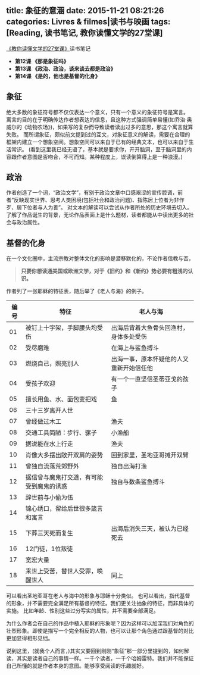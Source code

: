 title: 象征的意涵
date: 2015-11-21 08:21:26
categories: Livres & filmes|读书与映画
tags: [Reading, 读书笔记, 教你读懂文学的27堂课]
---

[《教你读懂文学的27堂课》](http://book.douban.com/subject/6877623/)读书笔记

- **第12课 《那是象征吗》**
- **第13课 《政治、政治，谈来谈去都是政治》**
- **第14课 《是的，他也是基督的化身》**

<!-- more -->

## 象征
绝大多数的象征符号都不仅仅表达一个意义，只有一个意义的象征符号是寓言。
寓言的目的在于明确传达作者想表达的信息，且这种方式强调简单易懂(如乔治·奥威尔的《动物农场》)，如果写的复杂而导致读者读出过多的意思，那这个寓言就算失败。
而所谓象征，颇似前文提到过的互文，对象征意义的解读，需要在合理的框架内建立一个想象空间。想象空间可以来自于已有的经典文本，也可以来自于生活常识。
(看到这里我已经无语了，基本就是要求你，开开脑洞，至于脑洞里的内容跟作者意图是否吻合，不可而知。某种程度上，误读倒算得上是一种浪漫。)

## 政治
作者创造了一个词，“政治文学”，有别于政治文章中口感艰涩的宣传腔调，前者“反映现实世界、思考人类困境(包括社会和政治问题)、指陈居上位者为非作歹、居下位者与人为善”。
对文本的解读可以尝试从作者所处的历史环境去切入。了解了作品诞生的背景，无论作品表面上是什么题材，读者都能从中读出更多的社会与政治属性。

## 基督的化身
在一个文化圈中，主流宗教对整体文化的影响是潜移默化的，不论作者信教与否，
<!-- HTML -->
<blockquote class="blockquote-center" style><b>只要你想读通美国或欧洲文学，对于《旧约》和《新约》势必要有粗浅的认识。
</b></blockquote>

作者列了一张耶稣的特征表，随后举了《老人与海》的例子。

编号|                   特征                  | 老人与海 
----|-----------------------------------------|--------------
 01 |被钉上十字架，手脚腰头均受伤             |出海后背着大鱼骨头回渔村，身体多处受伤
 02 |受尽磨难                                 |在海上与鲨鱼搏斗
 03 |燃烧自己，照亮别人                       |出海一事，原本怀疑他的人又重新开始信任他
 04 |受孩子欢迎                               |有一个一直坚信圣蒂亚戈的孩子
 05 |擅长用鱼、水、面包变把戏                 |鱼
 06 |三十三岁离开人世                         |
 07 |曾经做过木工                             |渔夫
 08 |交通工具简陋：步行、骡子                 |小渔船
 09 |据说能在水上行走                         |渔夫
 10 |肖像大多摆出敞开双肩的姿势               |回到家里，圣地亚哥摊开双臂
 11 |曾独自流落荒郊野外                       |独自出海打渔
 12 |据信曾与魔鬼打交道，有可能受到魔鬼的诱惑 |独自与数条鲨鱼搏斗
 13 |辞世前与小偷为伍                         |
 14 |锦心绣口，留给后世很多箴言和寓言         |
 15 |下葬三天死而复生                         |出海后消失三天，被认为已经死去
 16 |12门徒，1位叛徒                          |
 17 |宽宏大量                                 |
 18 |来世上受苦，替世人受罪，唤醒世人         |同上

可以看出圣地亚哥在老人与海中的形象与耶稣十分类似。
也可以看出，指代基督的形象，并不需要完全满足所有基督的特征。我们更关注抽象的特征，而非具体的实施。
比如年龄、性别这些过分写实的属性，并不需要全部满足。

为什么作者会在自己的作品中植入耶稣的形象呢？因为这样可以加深我们对角色的壮烈形象。即使是描写一个完全相反的人物，也可以让那个角色通过跟基督的对比更加显得相形见绌。

说到这里，(就我个人而言，)其实又要回到刚刚“象征”那一部分里提到的，如何解读，其实是读者自己的事情一样。一千个读者，一千个哈姆雷特。我们并不能保证自己所懂的就是作者本身的意图。能够享受阅读的乐趣就好。